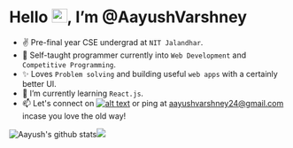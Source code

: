 <h1> Hello <img src="https://raw.githubusercontent.com/MartinHeinz/MartinHeinz/master/wave.gif" height="25rem" width="28rem">, I’m @AayushVarshney </h1>

- ✌  Pre-final year CSE undergrad at `NIT Jalandhar`.
- 👀 Self-taught programmer currently into `Web Development` and `Competitive Programming`. 
- ✨ Loves `Problem solving` and building useful `web apps` with a certainly better UI.
- 🌱 I’m currently learning `React.js`.
- 📫 Let's connect on <a href="https://www.linkedin.com/in/aayushvarshney/"> ![alt text](https://img.shields.io/badge/-LinkedIn-0e76a8?style=plastic&logo=linkedIn)</a> or ping at aayushvarshney24@gmail.com incase you love the old way!

<img src="https://github-readme-stats.vercel.app/api?username=aayushvarshney&show_icons=true&include_all_commits=true&theme=buefy&hide_border=true" alt="Aayush's github stats" /><img src="https://github-readme-stats.vercel.app/api/top-langs/?username=aayushvarshney&layout=compact&theme=buefy&hide_border=true" />

<!---
aayushvarshney/aayushvarshney is a ✨ special ✨ repository because its `README.md` (this file) appears on your GitHub profile.
You can click the Preview link to take a look at your changes.
--->
